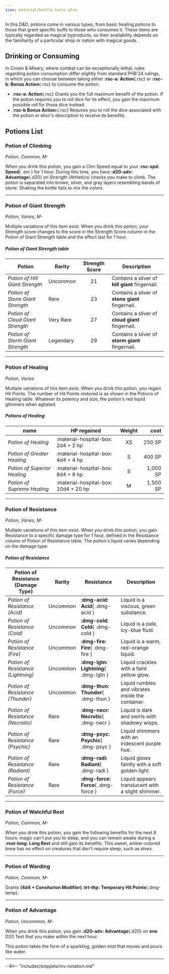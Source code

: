 ```yaml
---
icon: material/bottle-tonic-plus
---
```


In this D&D, potions come in various types, from basic healing potions to those that grant specific buffs to those who consumes it. These items are typically regarded as magical byproducts, so their availability depends on the familiarity of a particular shop or nation with magical goods.

## Drinking or Consuming

In Crown & Misery, where combat can be exceptionally lethal, rules regarding potion consumption differ slightly from standard PHB'24 rulings, in which you can choose between taking either **:rsc-a: Action**{.rsc} or **:rsc-b: Bonus Action**{.rsc} to consume the potion.

- **:rsc-a: Action**{.rsc} Grants you the full maximum benefit of the potion. If the potion requires you to roll dice for its effect, you gain the maximum possible roll for those dice instead.
- **:rsc-b Bonus Action:**{.rsc} Requires you to roll the dice associated with the potion or elixir's description to receive its benefits.

## Potions List

### Potion of Climbing

*Potion, Common, M-*

When you drink this potion, you gain a Clim Speed equal to your **:rsc-spd: Speed**{ .em } for 1 hour. During this time, you have **:d20-adv: Advantage**{.d20} on Strength (Athletics) checks you make to climb. The potion is separated into brown, silver, and gray layers resembling bands of stone. Shaking the bottle fails to mix the colors.

---

### Potion of Giant Strength

*Potion, Varies, M-*

Multiple variations of this item exist. When you drink this potion, your Strength score changes to the score in the Strength Score column in the Potion of Giant Strength table and the effect last for 1 hour.

##### Potion of Giant Strength table

| Potion | Rarity | Strength Score | Description |
|---|---|:-:|---|
| *Potion of Hill Giant Strength* | Uncommon | 21 | Contains a sliver of **hill giant** fingernail. |
| *Potion of Stone Giant Strength* | Rare | 23 | Contains a sliver of **stone giant** fingernail. |
| *Potion of Cloud Giant Strength* | Very Rare | 27 | Contains a sliver of **cloud giant** fingernail. |
| *Potion of Storm Giant Strength* | Legendary | 29 | Contains a sliver of **storm giant** fingernail. |

---

### Potion of Healing

*Potion, Varies*

Multiple variations of this item exist. When you drink this potion, you regain Hit Points. The number of Hit Points restored is as shown in the Potions of Healing table. Whatever its potency and size, the potion's red liquid glimmers when agitated.

##### Potions of Healing
    
| name | HP regained | Weight | cost |
|---|---|:-:|--:|
| *Potion of Healing* | :material-hospital-box: 2d4 + 2 hp | XS | 250 SP |
| *Potion of Greater Healing* | :material-hospital-box: 4d4 + 4 hp | S | 400 SP | 
| *Potion of Superior Healing* | :material-hospital-box: 8d4 + 8 hp | S | 1,000 SP |
| *Potion of Supreme Healing* | :material-hospital-box: 10d4 + 20 hp | M | 1,500 SP |

---

### Potion of Resistance

*Potion, Varies, M-*

Multiple variations of this item exist. When you drink this potion, you gain Resistance to a specific damage type for 1 hour, defined in the Resistance column of Potion of Resistance table. The potion's liquid varies depending on the damage type:

##### Potion of Resistance

| Potion of Resistance (Damage Type) | Rarity | Resistance | Description |
|---|---|---|---|
| *Potion of Resistance (Acid)* | Uncommon | **:dmg-acid: Acid**{ .dmg-acid } | Liquid is a viscous, green substance. |
| *Potion of Resistance (Cold)* | Uncommon | **:dmg-cold: Cold**{ .dmg-cold }  | Liquid is a pale, icy-blue fluid. |
| *Potion of Resistance (Fire)* | Uncommon | **:dmg-fire: Fire**{ .dmg-fire }  | Liquid is a warm, red-orange liquid. |
| *Potion of Resistance (Lightning)* | Uncommon | **:dmg-lgtn: Lightning**{ .dmg-lgtn }  | Liquid crackles with a faint yellow glow. |
| *Potion of Resistance (Thunder)* | Uncommon | **:dmg-thun: Thunder**{ .dmg-thun }  | Liquid rumbles and vibrates inside the container. |
| *Potion of Resistance (Necrotic)* | Rare | :**dmg-necr: Necrotic**{ .dmg-necr }  | Liquid is dark and swirls with shadowy wisps. |
| *Potion of Resistance (Psychic)* | Rare | **:dmg-psyc: Psychic**{ .dmg-psyc }  | Liquid shimmers with an iridescent purple hue. |
| *Potion of Resistance (Radiant)* | Rare | **:dmg-radi: Radiant**{ .dmg-radi }  | Liquid glows faintly with a soft golden light. |
| *Potion of Resistance (Force)* | Rare | **:dmg-force: Force**{ .dmg-force }  | Liquid appears translucent with a slight shimmer. |

---

### Potion of Watchful Rest

*Potion, Common, M-*

When you drink this potion, you gain the following benefits for the next 8 hours: magic can't put you to sleep, and you can remain awake during a **:rest-long: Long Rest** and still gain its benefits. This sweet, amber-colored brew has no effect on creatures that don't require sleep, such as elves.

---

### Potion of Warding

*Potion, Common, M-*

Grants **(4d4 + Consiturion Modifier) :trt-thp: Temporary Hit Points**{.dmg-temp}.

---

### Potion of Advantage

*Potion, Uncommon, M-*

When you drink this potion, you gain **:d20-adv: Advantage**{.d20} on **one** D20 Test that you make within the next hour.

This potion takes the form of a sparkling, golden mist that moves and pours like water.

---

--8<-- "includes/snippets/inv-notation.md"